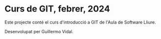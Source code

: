 # Curs de GIT, febrer, 2024

Este projecte conté el curs d'introducció a GIT de l'Aula de Software Lliure.

Desenvolupat per Guillermo Vidal.
